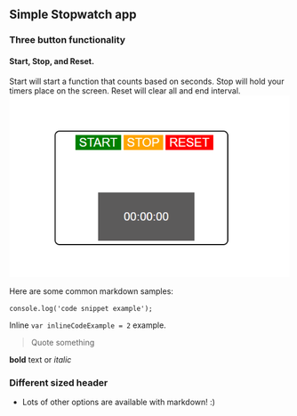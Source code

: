 ## Simple Stopwatch app

### Three button functionality
#### Start, Stop, and Reset.
Start will start a function that counts based on seconds. Stop will hold your timers place on the screen. Reset will clear all and end interval. &nbsp;
![](simpleStopwatch.png)

Here are some common markdown samples:

```
console.log('code snippet example');
```

Inline `var inlineCodeExample = 2` example.

> Quote something

**bold** text or _italic_

### Different sized header

- Lots of other options are available with markdown! :) 
